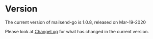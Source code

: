# Version
The current version of mailsend-go is 1.0.8, released on Mar-19-2020 

Please look at [ChangeLog](ChangeLog.md) for what has changed in the current version.
